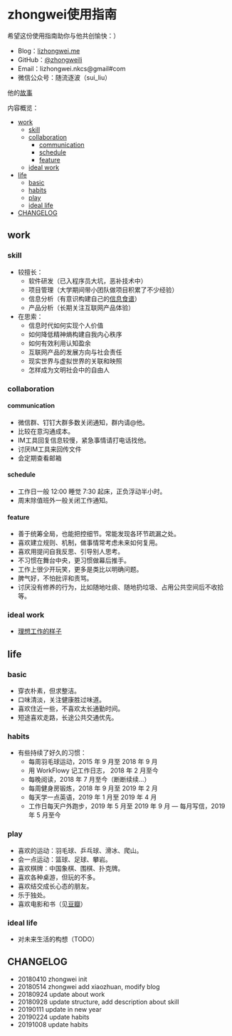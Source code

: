 # zhongwei使用指南

希望这份使用指南助你与他共创愉快：）

- Blog：[lizhongwei.me](http://lizhongwei.me)
- GitHub：[@zhongweili](https://github.com/zhongweili/)
- Email：lizhongwei.nkcs@gmail#com
- 微信公众号：随流逐波（sui_liu）

他的[故事](http://lizhongwei.me/xiao-zhuan/)

内容概览：

<!-- START doctoc generated TOC please keep comment here to allow auto update -->
<!-- DON'T EDIT THIS SECTION, INSTEAD RE-RUN doctoc TO UPDATE -->

  - [work](#work)
    - [skill](#skill)
    - [collaboration](#collaboration)
      - [communication](#communication)
      - [schedule](#schedule)
      - [feature](#feature)
    - [ideal work](#ideal-work)
  - [life](#life) 
    - [basic](#basic)
    - [habits](#habits)
    - [play](#play)
    - [ideal life](#ideal-life)
  - [CHANGELOG](#changelog)

<!-- END doctoc generated TOC please keep comment here to allow auto update -->

## work

### skill

- 较擅长：
  - 软件研发（已入程序员大坑，恶补技术中）
  - 项目管理（大学期间带小团队做项目积累了不少经验）
  - 信息分析（有意识构建自己的[信息食谱](https://github.com/zhongweili/Survive/blob/master/info_diet.md)）
  - 产品分析（长期关注互联网产品体验）
- 在思索：
  - 信息时代如何实现个人价值
  - 如何降低精神熵构建自我内心秩序
  - 如何有效利用认知盈余
  - 互联网产品的发展方向与社会责任
  - 现实世界与虚拟世界的关联和映照
  - 怎样成为文明社会中的自由人
  
### collaboration

#### communication

- 微信群、钉钉大群多数关闭通知，群内请@他。
- 比较在意沟通成本。
- IM工具回复信息较慢，紧急事情请打电话找他。
- 讨厌IM工具来回传文件
- 会定期查看邮箱

#### schedule

- 工作日一般 12:00 睡觉 7:30 起床，正负浮动半小时。
- 周末除值班外一般关闭工作通知。

#### feature

- 善于统筹全局，也能把控细节。常能发现各环节疏漏之处。
- 喜欢建立规则、机制，做事情常考虑未来如何复用。
- 喜欢用提问自我反思、引导别人思考。
- 不习惯在舞台中央，更习惯做幕后推手。
- 工作上很少开玩笑，更多是类比以明确问题。
- 脾气好，不怕批评和责骂。
- 讨厌没有修养的行为，比如随地吐痰、随地扔垃圾、占用公共空间后不收拾等。

### ideal work

- [理想工作的样子](https://github.com/zhongweili/worksmarter/blob/master/CONTENT/HbIdealWork.md)


## life

### basic

- 穿衣朴素，但求整洁。
- 口味清淡，关注健康胜过味道。
- 喜欢住近一些，不喜欢太长通勤时间。
- 短途喜欢走路，长途公共交通优先。

### habits

- 有些持续了好久的习惯：
  - 每周羽毛球运动，2015 年 9 月至 2018 年 9 月
  - 用 WorkFlowy 记工作日志， 2018 年 2 月至今
  - 每晚阅读，2018 年 7 月至今（断断续续...）
  - 每周健身房锻炼，2018 年 9 月至 2019 年 2 月
  - 每天学一点英语，2019 年 1 月至 2019 年 4 月
  - 工作日每天户外跑步，2019 年 5 月至 2019 年 9 月
  — 每月写信，2019 年 5 月至今

### play

- 喜欢的运动：羽毛球、乒乓球、滑冰、爬山。
- 会一点运动：篮球、足球、攀岩。
- 喜欢棋牌：中国象棋、围棋、扑克牌。
- 喜欢各种桌游，但玩的不多。
- 喜欢结交成长心态的朋友。
- 乐于独处。
- 喜欢电影和书（见[豆瓣](https://www.douban.com/people/65970577/)）

### ideal life

- 对未来生活的构想（TODO）

## CHANGELOG

- 20180410 zhongwei init
- 20180514 zhongwei add xiaozhuan, modify blog 
- 20180924 update about work
- 20180928 update structure, add description about skill
- 20190111 update in new year
- 20190224 update habits
- 20191008 update habits
